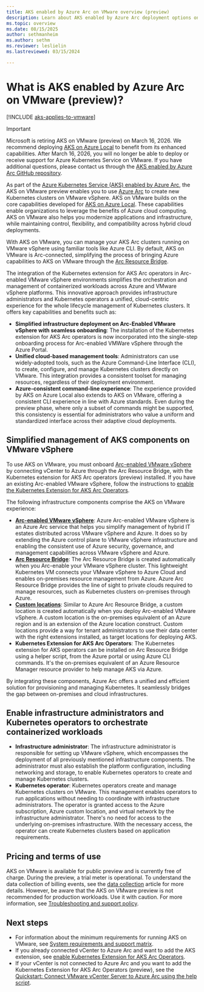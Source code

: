 ```yaml
---
title: AKS enabled by Azure Arc on VMware overview (preview)
description: Learn about AKS enabled by Azure Arc deployment options on VMware.
ms.topic: overview
ms.date: 08/15/2025
author: sethmanheim
ms.author: sethm 
ms.reviewer: leslielin
ms.lastreviewed: 03/15/2024

---
```


# What is AKS enabled by Azure Arc on VMware (preview)?

[!INCLUDE [aks-applies-to-vmware](includes/aks-hci-applies-to-skus/aks-applies-to-vmware.md)]

> [!IMPORTANT]
> Microsoft is retiring AKS on VMware (preview) on March 16, 2026. We recommend deploying [AKS on Azure Local](aks-whats-new-23h2.md) to benefit from its enhanced capabilities. After March 16, 2026, you will no longer be able to deploy or receive support for Azure Kubernetes Service on VMware. If you have additional questions, please contact us through the [AKS enabled by Azure Arc GitHub repository](https://aka.ms/aksarc-github).

As part of the [Azure Kubernetes Service (AKS) enabled by Azure Arc](/azure/aks/hybrid), the AKS on VMware preview enables you to use [Azure Arc](/azure/azure-arc/overview) to create new Kubernetes clusters on VMware vSphere. AKS on VMware builds on the core capabilities developed for [AKS on Azure Local](aks-whats-new-local.md). These capabilities enable organizations to leverage the benefits of Azure cloud computing. AKS on VMware also helps you modernize applications and infrastructure, while maintaining control, flexibility, and compatibility across hybrid cloud deployments.

With AKS on VMware, you can manage your AKS Arc clusters running on VMware vSphere using familiar tools like Azure CLI. By default, AKS on VMware is Arc-connected, simplifying the process of bringing Azure capabilities to AKS on VMware through the [Arc Resource Bridge](/azure/azure-arc/resource-bridge/overview).

The integration of the Kubernetes extension for AKS Arc operators in Arc-enabled VMware vSphere environments simplifies the orchestration and management of containerized workloads across Azure and VMware vSphere platforms. This innovative approach provides infrastructure administrators and Kubernetes operators a unified, cloud-centric experience for the whole lifecycle management of Kubernetes clusters. It offers key capabilities and benefits such as:

- **Simplified infrastructure deployment on Arc-Enabled VMware vSphere with seamless onboarding**: The installation of the Kubernetes extension for AKS Arc operators is now incorporated into the single-step onboarding process for Arc-enabled VMWare vSphere through the Azure Portal.
- **Unified cloud-based management tools**: Administrators can use widely-adopted tools, such as the Azure Command-Line Interface (CLI), to create, configure, and manage Kubernetes clusters directly on VMware. This integration provides a consistent toolset for managing resources, regardless of their deployment environment.
- **Azure-consistent command-line experience**: The experience provided by AKS on Azure Local also extends to AKS on VMware, offering a consistent CLI experience in line with Azure standards. Even during the preview phase, where only a subset of commands might be supported, this consistency is essential for administrators who value a uniform and standardized interface across their adaptive cloud deployments.

## Simplified management of AKS components on VMware vSphere

To use AKS on VMware, you must onboard [Arc-enabled VMware vSphere](/azure/azure-arc/vmware-vsphere/overview) by connecting vCenter to Azure through the Arc Resource Bridge, with the Kubernetes extension for AKS Arc operators (preview) installed. If you have an existing Arc-enabled VMware vSphere, follow the instructions to [enable the Kubernetes Extension for AKS Arc Operators](aks-vmware-install-kubernetes-extension.md).

The following infrastructure components comprise the AKS on VMware experience:

- [**Arc-enabled VMware vSphere**](/azure/azure-arc/vmware-vsphere/overview): Azure Arc-enabled VMware vSphere is an Azure Arc service that helps you simplify management of hybrid IT estates distributed across VMware vSphere and Azure. It does so by extending the Azure control plane to VMware vSphere infrastructure and enabling the consistent use of Azure security, governance, and management capabilities across VMware vSphere and Azure.
- [**Arc Resource Bridge**](/azure/azure-arc/resource-bridge/overview): The Arc Resource Bridge is created automatically when you Arc-enable your VMware vSphere cluster. This lightweight Kubernetes VM connects your VMware vSphere to Azure Cloud and enables on-premises resource management from Azure. Azure Arc Resource Bridge provides the line of sight to private clouds required to manage resources, such as Kubernetes clusters on-premises through Azure.
- [**Custom locations**](/azure/azure-arc/platform/conceptual-custom-locations): Similar to Azure Arc Resource Bridge, a custom location is created automatically when you deploy Arc-enabled VMware vSphere. A custom location is the on-premises equivalent of an Azure region and is an extension of the Azure location construct. Custom locations provide a way for tenant administrators to use their data center with the right extensions installed, as target locations for deploying AKS.
- **Kubernetes Extension for AKS Arc Operators**: The Kubernetes extension for AKS operators can be installed on Arc Resource Bridge using a helper script, from the Azure portal or using Azure CLI commands. It's the on-premises equivalent of an Azure Resource Manager resource provider to help manage AKS via Azure.

By integrating these components, Azure Arc offers a unified and efficient solution for provisioning and managing Kubernetes. It seamlessly bridges the gap between on-premises and cloud infrastructures.

## Enable infrastructure administrators and Kubernetes operators to orchestrate containerized workloads

- **Infrastructure administrator**: The infrastructure administrator is responsible for setting up VMware vSphere, which encompasses the deployment of all previously mentioned infrastructure components. The administrator must also establish the platform configuration, including networking and storage, to enable Kubernetes operators to create and manage Kubernetes clusters.
- **Kubernetes operator**: Kubernetes operators create and manage Kubernetes clusters on VMware. This management enables operators to run applications without needing to coordinate with infrastructure administrators. The operator is granted access to the Azure subscription, Azure custom location, and virtual network by the infrastructure administrator. There's no need for access to the underlying on-premises infrastructure. With the necessary access, the operator can create Kubernetes clusters based on application requirements.

## Pricing and terms of use

AKS on VMware is available for public preview and is currently free of charge. During the preview, a trial meter is operational. To understand the data collection of billing events, see the [data collection](data-collection.md) article for more details. However, be aware that the AKS on VMware preview is not recommended for production workloads. Use it with caution. For more information, see [Troubleshooting and support policy](aks-vmware-support-troubleshoot.md).

## Next steps

- For information about the minimum requirements for running AKS on VMware, see [System requirements and support matrix](aks-vmware-system-requirements.md).
- If you already connected vCenter to Azure Arc and want to add the AKS extension, see [enable Kubernetes Extension for AKS Arc Operators](aks-vmware-install-kubernetes-extension.md).
- If your vCenter is not connected to Azure Arc and you want to add the Kubernetes Extension for AKS Arc Operators (preview), see the [Quickstart: Connect VMware vCenter Server to Azure Arc using the help script](/azure/azure-arc/vmware-vsphere/quick-start-connect-vcenter-to-arc-using-script).

